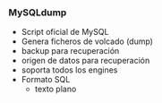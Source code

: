 ### MySQLdump

* Script oficial de MySQL
* Genera ficheros de volcado (dump)
 * backup para recuperación
 * origen de datos para recuperación
 * soporta todos los engines
 * Formato SQL
   * texto plano
